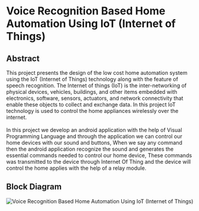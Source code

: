 # Voice Recognition Based Home Automation Using IoT (Internet of Things)
## Abstract
This project presents the design of the low cost home automation system using the IoT (Internet of Things) technology along with the feature of speech recognition. The Internet of things (IoT) is the inter-networking of physical devices, vehicles, buildings, and other items embedded with electronics, software, sensors, actuators, and network connectivity that enable these objects to collect and exchange data. In this project IoT technology is used to control the home appliances wirelessly over the internet.
<br><br>In this project we develop an android application with the help of Visual Programming Language and through the application we can control our home devices with our sound and buttons, When we say any command then the android application recognize the sound and generates the essential commands needed to control our home device, These commands was transmitted to the device through Internet Of Thing and the device will control the home applies with the help of a relay module.
## Block Diagram
![Voice Recognition Based Home Automation Using IoT (Internet of Things)](https://user-images.githubusercontent.com/109785046/216298084-9857feb3-f0dd-476d-bfcc-b8a9b13f33cb.png)
